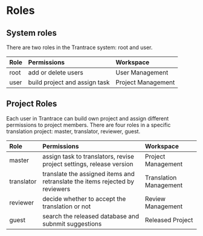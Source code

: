 # Roles

## System roles

There are two roles in the Trantrace system: root and user.

| Role | Permissions | Workspace |
| :--- | :--- | :--- |
| root | add or delete users | User Management |
| user | build project and assign task | Project Management |



## Project Roles

Each user in Trantrace can build own project and assign different permissions to project members. There are four roles in a specific translation project: master, translator, reviewer, guest. 

| Role | Permissions | Workspace |
| :--- | :--- | :--- |
| master | assign task to translators, revise project settings, release version | Project Management |
| translator | translate the assigned items and retranslate the items rejected by reviewers | Translation Management |
| reviewer | decide whether to accept the translation or not | Review Management |
| guest | search the released database and subnmit suggestions  | Released Project |







